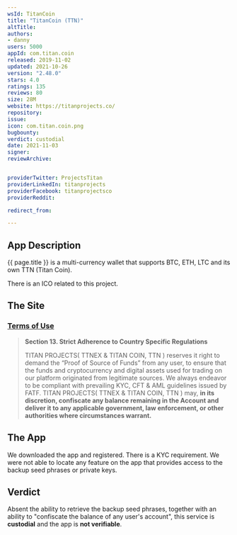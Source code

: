 ```yaml
---
wsId: TitanCoin
title: "TitanCoin (TTN)"
altTitle: 
authors:
- danny
users: 5000
appId: com.titan.coin
released: 2019-11-02
updated: 2021-10-26
version: "2.48.0"
stars: 4.0
ratings: 135
reviews: 80
size: 28M
website: https://titanprojects.co/
repository: 
issue: 
icon: com.titan.coin.png
bugbounty: 
verdict: custodial
date: 2021-11-03
signer: 
reviewArchive:


providerTwitter: ProjectsTitan
providerLinkedIn: titanprojects
providerFacebook: titanprojectsco
providerReddit: 

redirect_from:

---
```



## App Description

{{ page.title }} is a multi-currency wallet that supports BTC, ETH, LTC and its own TTN (Titan Coin). 

There is an ICO related to this project.

## The Site

### [Terms of Use](https://titanprojects.co/terms_of_use)

> **Section 13. Strict Adherence to Country Specific Regulations**
>
> TITAN PROJECTS( TTNEX & TITAN COIN, TTN ) reserves it right to demand the “Proof of Source of Funds” from any user, to ensure that the funds and cryptocurrency and digital assets used for trading on our platform originated from legitimate sources. We always endeavor to be compliant with prevailing KYC, CFT & AML guidelines issued by FATF. TITAN PROJECTS( TTNEX & TITAN COIN, TTN ) may, **in its discretion, confiscate any balance remaining in the Account and deliver it to any applicable government, law enforcement, or other authorities where circumstances warrant.**

## The App

We downloaded the app and registered. There is a KYC requirement. We were not able to locate any feature on the app that provides access to the backup seed phrases or private keys.  

## Verdict

Absent the ability to retrieve the backup seed phrases, together with an ability to "confiscate the balance of any user's account", this service is **custodial** and the app is **not verifiable**. 


